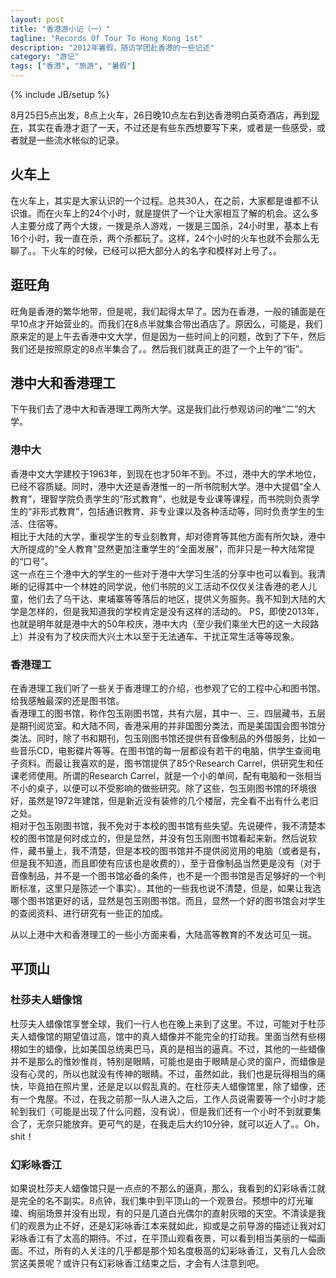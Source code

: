 ```yaml
---
layout: post
title: "香港游小记（一）"
tagline: "Records Of Tour To Hong Kong 1st"
description: "2012年暑假，随访学团赴香港的一些记述"
category: "游记"
tags: ["香港", "旅游", "暑假"]
---
```

{% include JB/setup %}

8月25日5点出发，8点上火车，26日晚10点左右到达香港明白英奇酒店，再到[现在](# "2012-08-28 凌晨")，其实在香港才逛了一天，不过还是有些东西想要写下来，或者是一些感受，或者就是一些流水帐似的记录。

## 火车上
在火车上，其实是大家认识的一个过程。总共30人，在之前，大家都是谁都不认识谁。而在火车上的24个小时，就是提供了一个让大家相互了解的机会。这么多人主要分成了两个大拨，一拨是杀人游戏，一拨是三国杀，24小时里，基本上有16个小时，我一直在杀，两个杀都玩了。这样，24个小时的火车也就不会那么无聊了。。下火车的时候，已经可以把大部分人的名字和模样对上号了。。

## 逛旺角
旺角是香港的繁华地带，但是呢，我们起得太早了。因为在香港，一般的铺面是在早10点才开始营业的。而我们在8点半就集合带出酒店了。原因么，可能是，我们原来定的是上午去香港中文大学，但是因为一些时间上的问题，改到了下午，然后我们还是按照原定的8点半集合了。。然后我们就真正的逛了一个上午的“街”。

## 港中大和香港理工
下午我们去了港中大和香港理工两所大学。这是我们此行参观访问的唯“二”的大学。

### 港中大
香港中文大学建校于1963年，到现在也才50年不到。不过，港中大的学术地位，已经不容质疑。同时，港中大还是香港惟一的一所书院制大学。港中大提倡“全人教育”，理智学院负责学生的“形式教育”，也就是专业课等课程，而书院则负责学生的“非形式教育”，包括通识教育、非专业课以及各种活动等，同时负责学生的生活、住宿等。  
相比于大陆的大学，重视学生的专业刻教育，却对德育等其他方面有所欠缺，港中大所提成的“全人教育”显然更加注重学生的“全面发展”，而非只是一种大陆常提的“口号”。  
这一点在三个港中大的学生的一些对于港中大学习生活的分享中也可以看到。我清晰的记得其中一个林姓的同学说，他们书院的义工活动不仅仅关注香港的老人儿童，他们去了乌干达、柬埔寨等等落后的地区，提供义务服务。我不知到大陆的大学是怎样的，但是我知道我的学校肯定是没有这样的活动的。
PS，即使2013年，也就是明年就是港中大的50年校庆，港中大内（至少我们乘坐大巴的这一大段路上）并没有为了校庆而大兴土木以至于无法通车、干扰正常生活等等现象。

### 香港理工
在香港理工我们听了一些关于香港理工的介绍，也参观了它的工程中心和图书馆。给我感触最深的还是图书馆。  
香港理工的图书馆，称作包玉刚图书馆，共有六层，其中一、三、四层藏书，五层是期刊阅览室。和大陆不同，香港采用的并非国图分类法，而是美国国会图书馆分类法。同时，除了书和期刊，包玉刚图书馆还提供有音像制品的外借服务，比如一些音乐CD，电影碟片等等。在图书馆的每一层都设有若干的电脑，供学生查阅电子资料。而最让我喜欢的是，图书馆提供了85个Research Carrel，供研究生和任课老师使用。所谓的Research Carrel，就是一个小的单间，配有电脑和一张相当不小的桌子，以便可以不受影响的做些研究。除了这些，包玉刚图书馆的环境很好，虽然是1972年建馆，但是新近没有装修的几个楼层，完全看不出有什么老旧之处。  
相对于包玉刚图书馆，我不免对于本校的图书馆有些失望。先说硬件，我不清楚本校的图书馆是何时成立的，但是显然，并没有包玉刚图书馆看起来新。然后说软件，藏书量上，我不清楚，但是本校的图书馆并不提供阅览用的电脑（或者是有，但是我不知道，而且即使有应该也是收费的），至于音像制品当然更是没有（对于音像制品，并不是一个图书馆必备的条件，也不是一个图书馆是否足够好的一个判断标准，这里只是陈述一个事实）。其他的一些我也说不清楚，但是，如果让我选哪个图书馆更好的话，显然是包玉刚图书馆。而且，显然一个好的图书馆会对学生的查阅资料、进行研究有一些正的加成。

从以上港中大和香港理工的一些小方面来看，大陆高等教育的不发达可见一斑。

## 平顶山
### 杜莎夫人蜡像馆
杜莎夫人蜡像馆享誉全球，我们一行人也在晚上来到了这里。不过，可能对于杜莎夫人蜡像馆的期望值过高，馆中的真人蜡像并不能完全的打动我。里面当然有些栩栩如生的蜡像，比如美国总统奥巴马，真的是相当的逼真。不过，其他的一些蜡像并不是那么的惟妙惟肖，特别是眼睛，可能也是由于眼睛是心灵的窗户，而蜡像是没有心灵的，所以也就没有传神的眼睛。不过，虽然如此，我们也是玩得相当的痛快，毕竟拍在照片里，还是足以以假乱真的。在杜莎夫人蜡像馆里，除了蜡像，还有一个鬼屋。不过，在我之前那一队人进入之后，工作人员说需要等一个小时才能轮到我们（可能是出现了什么问题，没有说），但是我们还有一个小时不到就要集合了，无奈只能放弃。更可气的是，在我走后大约10分钟，就可以近人了。。Oh，shit！

### 幻彩咏香江
如果说杜莎夫人蜡像馆只是一点点的不那么的逼真，那么，我看到的幻彩咏香江就是完全的名不副实。8点钟，我们集中到平顶山的一个观景台。预想中的灯光璀璨、绚丽场景并没有出现，有的只是几道白光偶尔的直射灰暗的天空。不清读是我们的观景为止不好，还是幻彩咏香江本来就如此，抑或是之前导游的描述让我对幻彩咏香江有了太高的期待。不过，在平顶山观看夜景，可以看到相当美丽的一幅画面。不过，所有的人关注的几乎都是那个知名度极高的幻彩咏香江，又有几人会欣赏这美景呢？或许只有幻彩咏香江结束之后，才会有人注意到吧。
